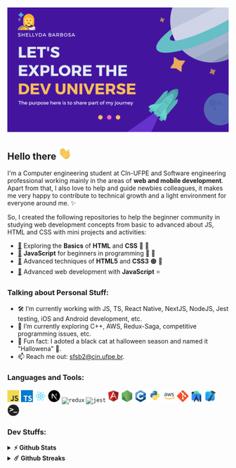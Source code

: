 ### <img src="banner.png" width="800px"  />
## Hello there <img src="https://raw.githubusercontent.com/ABSphreak/ABSphreak/master/gifs/Hi.gif" width="30px" /> 

I'm a Computer engineering student at CIn-UFPE and Software engineering professional working mainly in the areas of **web and mobile development**. 
Apart from that, I also love to help and guide newbies colleagues, it makes me very happy to contribute to technical growth and a light environment for everyone around me. ✨

So, I created the following repositories to help the beginner community in studying web development concepts from basic to advanced about JS, HTML and CSS with mini projects and activities:

- [:link:](https://github.com/Shellyda/studies-html-css-basic) Exploring the **Basics** of **HTML** and **CSS** :orange_heart: :blue_heart: 
- [:link:](https://github.com/Shellyda/studies-javascript-basic) **JavaScript** for beginners in programming :yellow_heart: :yellow_heart:
- [:link:](https://github.com/Shellyda/studies-html-css-advanced) Advanced techniques of **HTML5** and **CSS3** :orange_circle: :large_blue_circle: 
- [:link:](https://github.com/Shellyda/studies-javascript-advanced) Advanced web development with **JavaScript** :star:

### Talking about Personal Stuff:
- 🛠   I’m currently working with JS, TS, React Native, NextJS, NodeJS, Jest testing, iOS and Android development, etc.
- 🚀   I’m currently exploring C++, AWS, Redux-Saga, competitive programming issues, etc.
- 💬   Fun fact: I adoted a black cat at halloween season and named it "Hallowena" 🎃.
- 📫   Reach me out: sfsb2@cin.ufpe.br.

### Languages and Tools:
<code><img height="27" src="https://raw.githubusercontent.com/github/explore/80688e429a7d4ef2fca1e82350fe8e3517d3494d/topics/javascript/javascript.png" alt="javascript"></code>
<code><img height="27" src="https://raw.githubusercontent.com/github/explore/80688e429a7d4ef2fca1e82350fe8e3517d3494d/topics/typescript/typescript.png" alt="typescript"></code>
<code><img height="27" src="https://raw.githubusercontent.com/github/explore/80688e429a7d4ef2fca1e82350fe8e3517d3494d/topics/react/react.png" alt="react"></code>
<code><img height="27" src="https://raw.githubusercontent.com/devicons/devicon/master/icons/nextjs/nextjs-original.svg" alt="nextjs"></code>
<code><img height="27" src="https://cdn.jsdelivr.net/gh/devicons/devicon@latest/icons/redux/redux-original.svg" alt="redux"></code>
<code><img height="27" src="https://cdn.jsdelivr.net/gh/devicons/devicon/icons/jest/jest-plain.svg" alt="jest"/></code>
<code><img height="27" src="https://raw.githubusercontent.com/devicons/devicon/master/icons/angularjs/angularjs-original.svg" alt="angularjs"></code>
<code><img height="27" src="https://raw.githubusercontent.com/github/explore/80688e429a7d4ef2fca1e82350fe8e3517d3494d/topics/nodejs/nodejs.png" alt="nodejs"></code>
<code><img height="27" src="https://raw.githubusercontent.com/devicons/devicon/master/icons/cplusplus/cplusplus-original.svg" alt="cplusplus"></code>
<code><img height="30" src="https://raw.githubusercontent.com/github/explore/80688e429a7d4ef2fca1e82350fe8e3517d3494d/topics/python/python.png" alt="python"></code>
<code><img height="27" src="https://raw.githubusercontent.com/github/explore/80688e429a7d4ef2fca1e82350fe8e3517d3494d/topics/aws/aws.png" alt="aws"></code>
<code><img height="27" src="https://raw.githubusercontent.com/devicons/devicon/master/icons/git/git-original.svg" alt="git"></code>
<code><img height="27" src="https://raw.githubusercontent.com/devicons/devicon/master/icons/androidstudio/androidstudio-original.svg" alt="androidstudio"></code>
<code><img height="27" src="https://raw.githubusercontent.com/devicons/devicon/master/icons/xcode/xcode-original.svg" alt="xcode"></code>
<code><img height="27" src="https://raw.githubusercontent.com/github/explore/80688e429a7d4ef2fca1e82350fe8e3517d3494d/topics/terminal/terminal.png" alt="terminal"></code>

### Dev Stuffs:

<details>
  <summary><b>⚡ Github Stats</b></summary>

  <br />
  <img height="180em" src="https://github-readme-stats.vercel.app/api?username=Shellyda&show_icons=true&hide_border=true&&count_private=true&include_all_commits=true" />
  <img height="180em" src="https://github-readme-stats.vercel.app/api/top-langs/?username=Shellyda&show_icons=true&hide_border=true&layout=compact&langs_count=8"/>
</details>

<details>
  <summary><b>☄️ Github Streaks</b></summary>

  <br />
  <img height="180em" src="https://github-readme-streak-stats.herokuapp.com/?user=Shellyda&hide_border=true" />
</details>
